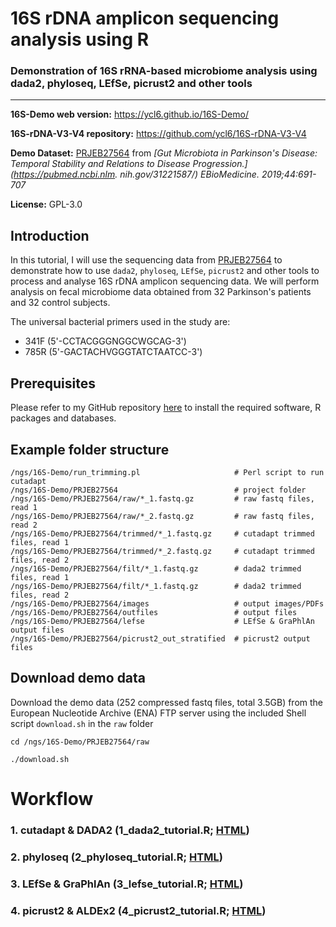 # 16S rDNA amplicon sequencing analysis using R

### Demonstration of 16S rRNA-based microbiome analysis using dada2, phyloseq, LEfSe, picrust2 and other tools

-----

**16S-Demo web version:** https://ycl6.github.io/16S-Demo/

**16S-rDNA-V3-V4 repository:** https://github.com/ycl6/16S-rDNA-V3-V4

**Demo Dataset:** [PRJEB27564](https://www.ncbi.nlm.nih.gov/bioproject/PRJEB27564) from *[Gut Microbiota in Parkinson's Disease: Temporal Stability and Relations to Disease Progression.](https://pubmed.ncbi.nlm.
nih.gov/31221587/) EBioMedicine. 2019;44:691-707*

**License:** GPL-3.0

## Introduction

In this tutorial, I will use the sequencing data from [PRJEB27564](https://www.ncbi.nlm.nih.gov/bioproject/PRJEB27564) to demonstrate how to use `dada2`, `phyloseq`, `LEfSe`, `picrust2` and other tools to       process and analyse 16S rDNA amplicon sequencing data. We will perform analysis on fecal microbiome data obtained from 32 Parkinson's patients and 32 control subjects.

The universal bacterial primers used in the study are:

* 341F (5'-CCTACGGGNGGCWGCAG-3')
* 785R (5'-GACTACHVGGGTATCTAATCC-3')

## Prerequisites

Please refer to my GitHub repository [here](https://github.com/ycl6/16S-rDNA-V3-V4) to install the required software, R packages and databases.

## Example folder structure

```
/ngs/16S-Demo/run_trimming.pl                     # Perl script to run cutadapt
/ngs/16S-Demo/PRJEB27564                          # project folder
/ngs/16S-Demo/PRJEB27564/raw/*_1.fastq.gz         # raw fastq files, read 1
/ngs/16S-Demo/PRJEB27564/raw/*_2.fastq.gz         # raw fastq files, read 2
/ngs/16S-Demo/PRJEB27564/trimmed/*_1.fastq.gz     # cutadapt trimmed files, read 1
/ngs/16S-Demo/PRJEB27564/trimmed/*_2.fastq.gz     # cutadapt trimmed files, read 2
/ngs/16S-Demo/PRJEB27564/filt/*_1.fastq.gz        # dada2 trimmed files, read 1
/ngs/16S-Demo/PRJEB27564/filt/*_1.fastq.gz        # dada2 trimmed files, read 2
/ngs/16S-Demo/PRJEB27564/images                   # output images/PDFs
/ngs/16S-Demo/PRJEB27564/outfiles                 # output files
/ngs/16S-Demo/PRJEB27564/lefse                    # LEfSe & GraPhlAn output files
/ngs/16S-Demo/PRJEB27564/picrust2_out_stratified  # picrust2 output files
```

## Download demo data

Download the demo data (252 compressed fastq files, total 3.5GB) from the European Nucleotide Archive (ENA) FTP server using the included Shell script `download.sh` in the `raw` folder

```
cd /ngs/16S-Demo/PRJEB27564/raw

./download.sh
```

# Workflow

### 1. cutadapt & DADA2 (1_dada2_tutorial.R; [HTML](https://ycl6.github.io/16S-Demo/1_dada2_tutorial.html))

### 2. phyloseq (2_phyloseq_tutorial.R; [HTML](https://ycl6.github.io/16S-Demo/2_phyloseq_tutorial.html))

### 3. LEfSe & GraPhlAn (3_lefse_tutorial.R; [HTML](https://ycl6.github.io/16S-Demo/3_lefse_tutorial.html))

### 4. picrust2 & ALDEx2 (4_picrust2_tutorial.R; [HTML](https://ycl6.github.io/16S-Demo/4_picrust2_tutorial.html))

